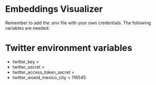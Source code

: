 # Embeddings Visualizer

Remember to add the .env file with your own credentials. The following variables are needed:

# Twitter environment variables
- twitter_key = 
- twitter_secret = 
- twitter_access_token_secret = 
- twitter_woeid_mexico_city = 116545